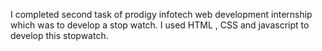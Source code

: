 I completed second task of prodigy infotech web development internship which was to develop a stop watch. I used HTML , CSS and javascript to develop this stopwatch. 
